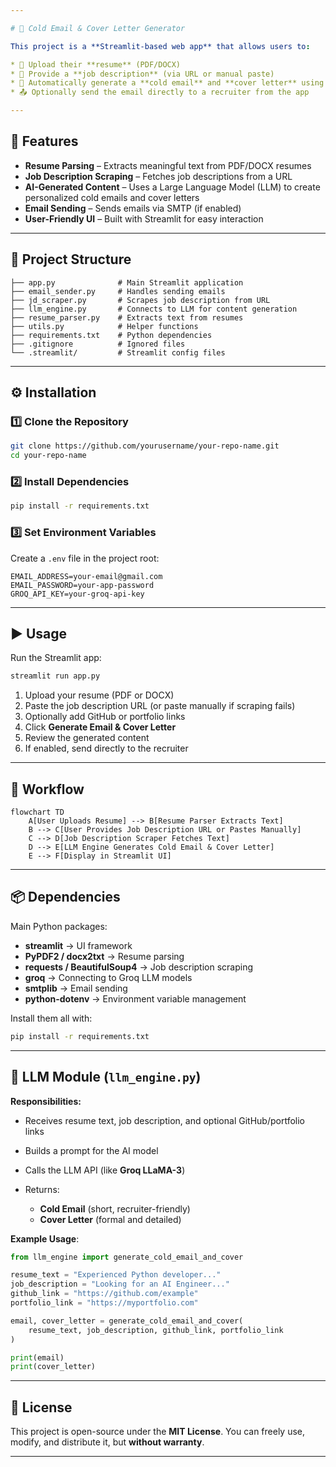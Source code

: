 ```yaml
---

# 📧 Cold Email & Cover Letter Generator

This project is a **Streamlit-based web app** that allows users to:

* 📂 Upload their **resume** (PDF/DOCX)
* 📄 Provide a **job description** (via URL or manual paste)
* 🤖 Automatically generate a **cold email** and **cover letter** using an LLM
* 📤 Optionally send the email directly to a recruiter from the app

---
```


## 🚀 Features

* **Resume Parsing** – Extracts meaningful text from PDF/DOCX resumes
* **Job Description Scraping** – Fetches job descriptions from a URL
* **AI-Generated Content** – Uses a Large Language Model (LLM) to create personalized cold emails and cover letters
* **Email Sending** – Sends emails via SMTP (if enabled)
* **User-Friendly UI** – Built with Streamlit for easy interaction

---

## 📂 Project Structure

```
├── app.py              # Main Streamlit application  
├── email_sender.py     # Handles sending emails  
├── jd_scraper.py       # Scrapes job description from URL  
├── llm_engine.py       # Connects to LLM for content generation  
├── resume_parser.py    # Extracts text from resumes  
├── utils.py            # Helper functions  
├── requirements.txt    # Python dependencies  
├── .gitignore          # Ignored files  
└── .streamlit/         # Streamlit config files  
```

---

## ⚙️ Installation

### 1️⃣ Clone the Repository

```bash
git clone https://github.com/yourusername/your-repo-name.git
cd your-repo-name
```

### 2️⃣ Install Dependencies

```bash
pip install -r requirements.txt
```

### 3️⃣ Set Environment Variables

Create a `.env` file in the project root:

```env
EMAIL_ADDRESS=your-email@gmail.com
EMAIL_PASSWORD=your-app-password
GROQ_API_KEY=your-groq-api-key
```

---

## ▶ Usage

Run the Streamlit app:

```bash
streamlit run app.py
```

1. Upload your resume (PDF or DOCX)
2. Paste the job description URL (or paste manually if scraping fails)
3. Optionally add GitHub or portfolio links
4. Click **Generate Email & Cover Letter**
5. Review the generated content
6. If enabled, send directly to the recruiter

---

## 🔄 Workflow

```mermaid
flowchart TD
    A[User Uploads Resume] --> B[Resume Parser Extracts Text]
    B --> C[User Provides Job Description URL or Pastes Manually]
    C --> D[Job Description Scraper Fetches Text]
    D --> E[LLM Engine Generates Cold Email & Cover Letter]
    E --> F[Display in Streamlit UI]
```

---

## 📦 Dependencies

Main Python packages:

* **streamlit** → UI framework
* **PyPDF2 / docx2txt** → Resume parsing
* **requests / BeautifulSoup4** → Job description scraping
* **groq** → Connecting to Groq LLM models
* **smtplib** → Email sending
* **python-dotenv** → Environment variable management

Install them all with:

```bash
pip install -r requirements.txt
```

---

## 🤖 LLM Module (`llm_engine.py`)

**Responsibilities:**

* Receives resume text, job description, and optional GitHub/portfolio links
* Builds a prompt for the AI model
* Calls the LLM API (like **Groq LLaMA-3**)
* Returns:

  * **Cold Email** (short, recruiter-friendly)
  * **Cover Letter** (formal and detailed)

**Example Usage**:

```python
from llm_engine import generate_cold_email_and_cover

resume_text = "Experienced Python developer..."
job_description = "Looking for an AI Engineer..."
github_link = "https://github.com/example"
portfolio_link = "https://myportfolio.com"

email, cover_letter = generate_cold_email_and_cover(
    resume_text, job_description, github_link, portfolio_link
)

print(email)
print(cover_letter)
```

---

## 📜 License

This project is open-source under the **MIT License**.
You can freely use, modify, and distribute it, but **without warranty**.

---


